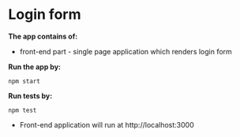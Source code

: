 # Login form

**The app contains of:**

- front-end part - single page application which renders login form

**Run the app by:**

```
npm start
```

**Run tests by:**

```
npm test
```

- Front-end application will run at http://localhost:3000
